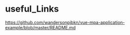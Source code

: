 # useful_Links
https://github.com/wandersonpjbkn/vue-mpa-application-example/blob/master/README.md

